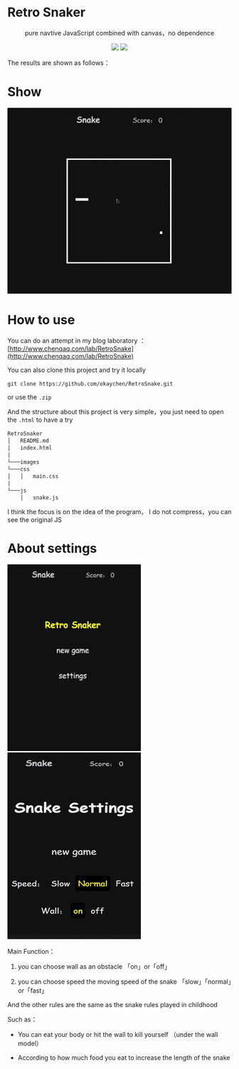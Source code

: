 # Retro Snaker

<p align="center">pure navtive JavaScript combined with canvas，no dependence</p>

<p align="center">
<img src="https://img.shields.io/github/languages/top/badges/shields.svg?style=plastic">
<img src="https://img.shields.io/gemnasium/mathiasbynens/he.svg?style=plastic">
</p>

The results are shown as follows：
# Show
<p align="center"><img src="images/RetroSnaker.gif" width="650" alt="RetroSnaker" /></p> 

# How to use

You can do an attempt in my blog laboratory ：[http://www.chenqaq.com/lab/RetroSnake](http://www.chenqaq.com/lab/RetroSnake)

You can also clone this project and try it locally 

```
git clone https://github.com/okaychen/RetroSnake.git
```

or use the `.zip`

And the structure about this project is very simple，you just need to open the `.html` to have a try

```
RetroSnaker
│   README.md 
│   index.html
|
└───images 
└───css
│   │   main.css
|
└───js
    │   snake.js
```

I think the focus is on the idea of the program， I do not compress，you can see the original JS

# About settings

<p align="">
  <img src="images/main.png" height="420px" width="300px">
  <img src="images/settings.png" height="420px" width="300px">
</p>

Main Function：

1. you can choose wall as an obstacle 「on」or「off」

2. you can choose speed the moving speed of the snake 「slow」「normal」or「fast」

And the other rules are the same as the snake rules played in childhood 

Such as：

- You can eat your body or hit the wall to kill yourself （under the wall model）

- According to how much food you eat to increase the length of the snake
